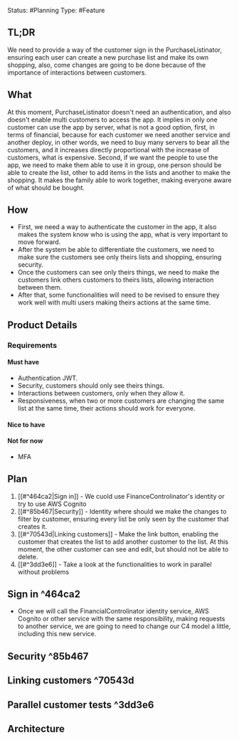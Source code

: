 Status: #Planning
Type: #Feature

## TL;DR 
We need to provide a way of the customer sign in the PurchaseListinator, ensuring each user can create a new purchase list and make its own shopping, also, come changes are going to be done because of the importance of interactions between customers.

## What
At this moment, PurchaseListinator doesn't need an authentication, and also doesn't enable multi customers to access the app. It implies in only one customer can use the app by server, what is not a good option, first, in terms of financial, because for each customer we need another service and another deploy, in other words, we need to buy many servers to bear all the customers, and it increases directly proportional with the increase of customers, what is expensive.
Second, if we want the people to use the app, we need to make them able to use it in group, one person should be able to create the list, other to add items in the lists and another to make the shopping. It makes the family able to work together, making everyone aware of what should be bought.

## How
- First, we need a way to authenticate the customer in the app, it also makes the system know who is using the app, what is very important to move forward. 
- After the system be able to differentiate the customers, we need to make sure the customers see only theirs lists and shopping, ensuring security.
- Once the customers can see only theirs things, we need to make the customers link others customers to theirs lists, allowing interaction between them.
- After that, some functionalities will need to be revised to ensure they work well with multi users making theirs actions at the same time.

## Product Details
###  Requirements
#### Must have
- Authentication JWT.
- Security, customers should only see theirs things.
- Interactions between customers, only when they allow it.
- Responsiveness, when two or more customers are changing the same list at the same time, their actions should work for everyone. 

#### Nice to have
#### Not for now
- MFA

## Plan

1.  [[#^464ca2|Sign in]] - We cuold use FinanceControlinator's identity or try to use AWS Cognito
2. [[#^85b467|Security]] - Identity where should we make the changes to filter by customer, ensuring every list be only seen by the customer that creates it.
3. [[#^70543d|Linking customers]] - Make the link button, enabling the customer that creates the list to add another customer to the list. At this moment, the other customer can see and edit, but should not be able to delete.
4. [[#^3dd3e6]] - Take a look at the functionalities to work in parallel without problems


## Sign in ^464ca2
- Once we will call the FinancialControlinator identity service, AWS Cognito or other service with the same responsibility, making requests to another service, we are going to need to change our C4 model a little, including this new service.

## Security ^85b467

## Linking customers ^70543d

## Parallel customer tests ^3dd3e6

## Architecture 
